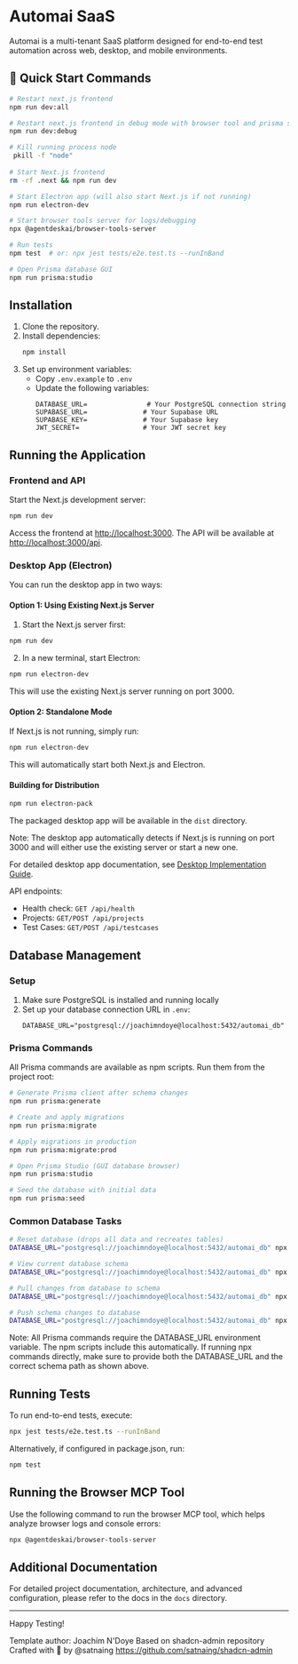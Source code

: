 # Automai SaaS
Automai is a multi-tenant SaaS platform designed for end-to-end test automation across web, desktop, and mobile environments.

## 🚀 Quick Start Commands
```bash
# Restart next.js frontend
npm run dev:all

# Restart next.js frontend in debug mode with browser tool and prisma studio
npm run dev:debug

# Kill running process node
 pkill -f "node"
 
# Start Next.js frontend
rm -rf .next && npm run dev

# Start Electron app (will also start Next.js if not running)
npm run electron-dev

# Start browser tools server for logs/debugging
npx @agentdeskai/browser-tools-server

# Run tests
npm test  # or: npx jest tests/e2e.test.ts --runInBand

# Open Prisma database GUI
npm run prisma:studio
```


## Installation

1. Clone the repository.
2. Install dependencies:
   ```bash
   npm install
   ```
3. Set up environment variables:
   - Copy `.env.example` to `.env`
   - Update the following variables:
     ```env
     DATABASE_URL=               # Your PostgreSQL connection string
     SUPABASE_URL=              # Your Supabase URL
     SUPABASE_KEY=              # Your Supabase key
     JWT_SECRET=                # Your JWT secret key
     ```

## Running the Application

### Frontend and API
Start the Next.js development server:
```bash
npm run dev
```
Access the frontend at [http://localhost:3000](http://localhost:3000).
The API will be available at [http://localhost:3000/api](http://localhost:3000/api).

### Desktop App (Electron)
You can run the desktop app in two ways:

#### Option 1: Using Existing Next.js Server
1. Start the Next.js server first:
```bash
npm run dev
```
2. In a new terminal, start Electron:
```bash
npm run electron-dev
```
This will use the existing Next.js server running on port 3000.

#### Option 2: Standalone Mode
If Next.js is not running, simply run:
```bash
npm run electron-dev
```
This will automatically start both Next.js and Electron.

#### Building for Distribution
```bash
npm run electron-pack
```
The packaged desktop app will be available in the `dist` directory.

Note: The desktop app automatically detects if Next.js is running on port 3000 and will either use the existing server or start a new one.

For detailed desktop app documentation, see [Desktop Implementation Guide](docs/instructions/desktop.md).

API endpoints:
- Health check: `GET /api/health`
- Projects: `GET/POST /api/projects`
- Test Cases: `GET/POST /api/testcases`

## Database Management

### Setup
1. Make sure PostgreSQL is installed and running locally
2. Set up your database connection URL in `.env`:
   ```env
   DATABASE_URL="postgresql://joachimndoye@localhost:5432/automai_db"
   ```

### Prisma Commands
All Prisma commands are available as npm scripts. Run them from the project root:

```bash
# Generate Prisma client after schema changes
npm run prisma:generate

# Create and apply migrations
npm run prisma:migrate

# Apply migrations in production
npm run prisma:migrate:prod

# Open Prisma Studio (GUI database browser)
npm run prisma:studio

# Seed the database with initial data
npm run prisma:seed
```

### Common Database Tasks
```bash
# Reset database (drops all data and recreates tables)
DATABASE_URL="postgresql://joachimndoye@localhost:5432/automai_db" npx prisma migrate reset --schema=prisma/schema.prisma

# View current database schema
DATABASE_URL="postgresql://joachimndoye@localhost:5432/automai_db" npx prisma format --schema=prisma/schema.prisma

# Pull changes from database to schema
DATABASE_URL="postgresql://joachimndoye@localhost:5432/automai_db" npx prisma db pull --schema=prisma/schema.prisma

# Push schema changes to database
DATABASE_URL="postgresql://joachimndoye@localhost:5432/automai_db" npx prisma db push --schema=prisma/schema.prisma
```

Note: All Prisma commands require the DATABASE_URL environment variable. The npm scripts include this automatically. If running npx commands directly, make sure to provide both the DATABASE_URL and the correct schema path as shown above.

## Running Tests

To run end-to-end tests, execute:
```bash
npx jest tests/e2e.test.ts --runInBand
```
Alternatively, if configured in package.json, run:
```bash
npm test
```

## Running the Browser MCP Tool

Use the following command to run the browser MCP tool, which helps analyze browser logs and console errors:
```bash
npx @agentdeskai/browser-tools-server
```

## Additional Documentation

For detailed project documentation, architecture, and advanced configuration, please refer to the docs in the `docs` directory.

---

Happy Testing!

Template author: Joachim N'Doye
Based on shadcn-admin repository
Crafted with 🤍 by @satnaing
https://github.com/satnaing/shadcn-admin